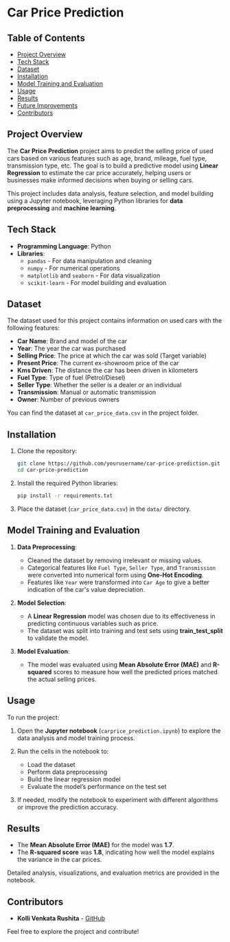 # Car Price Prediction

## Table of Contents
- [Project Overview](#project-overview)
- [Tech Stack](#tech-stack)
- [Dataset](#dataset)
- [Installation](#installation)
- [Model Training and Evaluation](#model-training-and-evaluation)
- [Usage](#usage)
- [Results](#results)
- [Future Improvements](#future-improvements)
- [Contributors](#contributors)

## Project Overview
The **Car Price Prediction** project aims to predict the selling price of used cars based on various features such as age, brand, mileage, fuel type, transmission type, etc. The goal is to build a predictive model using **Linear Regression** to estimate the car price accurately, helping users or businesses make informed decisions when buying or selling cars.

This project includes data analysis, feature selection, and model building using a Jupyter notebook, leveraging Python libraries for **data preprocessing** and **machine learning**.

## Tech Stack
- **Programming Language**: Python
- **Libraries**:
  - `pandas` - For data manipulation and cleaning
  - `numpy` - For numerical operations
  - `matplotlib` and `seaborn` - For data visualization
  - `scikit-learn` - For model building and evaluation

## Dataset
The dataset used for this project contains information on used cars with the following features:
- **Car Name**: Brand and model of the car
- **Year**: The year the car was purchased
- **Selling Price**: The price at which the car was sold (Target variable)
- **Present Price**: The current ex-showroom price of the car
- **Kms Driven**: The distance the car has been driven in kilometers
- **Fuel Type**: Type of fuel (Petrol/Diesel)
- **Seller Type**: Whether the seller is a dealer or an individual
- **Transmission**: Manual or automatic transmission
- **Owner**: Number of previous owners

You can find the dataset at `car_price_data.csv` in the project folder.

## Installation
1. Clone the repository:
   ```bash
   git clone https://github.com/yourusername/car-price-prediction.git
   cd car-price-prediction
   ```

2. Install the required Python libraries:
   ```bash
   pip install -r requirements.txt
   ```

3. Place the dataset (`car_price_data.csv`) in the `data/` directory.


## Model Training and Evaluation
1. **Data Preprocessing**:
   - Cleaned the dataset by removing irrelevant or missing values.
   - Categorical features like `Fuel Type`, `Seller Type`, and `Transmission` were converted into numerical form using **One-Hot Encoding**.
   - Features like `Year` were transformed into `Car Age` to give a better indication of the car's value depreciation.

2. **Model Selection**:
   - A **Linear Regression** model was chosen due to its effectiveness in predicting continuous variables such as price.
   - The dataset was split into training and test sets using **train_test_split** to validate the model.

3. **Model Evaluation**:
   - The model was evaluated using **Mean Absolute Error (MAE)** and **R-squared** scores to measure how well the predicted prices matched the actual selling prices.

## Usage
To run the project:
1. Open the **Jupyter notebook** (`carprice_prediction.ipynb`) to explore the data analysis and model training process.
   
2. Run the cells in the notebook to:
   - Load the dataset
   - Perform data preprocessing
   - Build the linear regression model
   - Evaluate the model’s performance on the test set
   
3. If needed, modify the notebook to experiment with different algorithms or improve the prediction accuracy.

## Results
- The **Mean Absolute Error (MAE)** for the model was **1.7**.
- The **R-squared score** was **1.8**, indicating how well the model explains the variance in the car prices.

Detailed analysis, visualizations, and evaluation metrics are provided in the notebook.

## Contributors
- **Kolli Venkata Rushita** - [GitHub](https://github.com/Kolli-VenkataRushita)

Feel free to explore the project and contribute!
```
